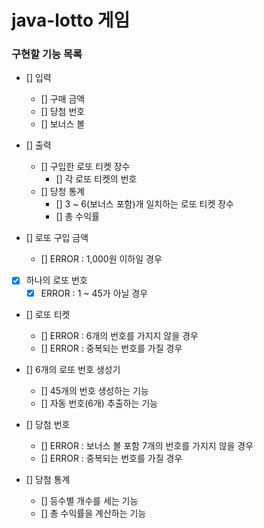 # java-lotto 게임

### 구현할 기능 목록

- [] 입력
    - [] 구매 금액
    - [] 당첨 번호 
    - [] 보너스 볼
    
- [] 출력
    - [] 구입한 로또 티켓 장수
        - [] 각 로또 티켓의 번호
    - [] 당청 통계
        - [] 3 ~ 6(보너스 포함)개 일치하는 로또 티켓 장수 
        - [] 총 수익률
        
- [] 로또 구입 금액
    - [] ERROR : 1,000원 이하일 경우
    
- [x] 하나의 로또 번호
    - [x] ERROR : 1 ~ 45가 아닐 경우

- [] 로또 티켓
    - [] ERROR : 6개의 번호를 가지지 않을 경우
    - [] ERROR : 중복되는 번호를 가질 경우 
    
- [] 6개의 로또 번호 생성기
    - [] 45개의 번호 생성하는 기능
    - [] 자동 번호(6개) 추출하는 기능 

- [] 당첨 번호
    - [] ERROR : 보너스 볼 포함 7개의 번호를 가지지 않을 경우
    - [] ERROR : 중복되는 번호를 가질 경우

- [] 당첨 통계
    - [] 등수별 개수를 세는 기능
    - [] 총 수익률을 계산하는 기능 
